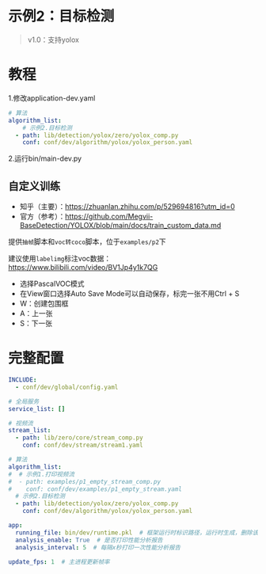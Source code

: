 # 示例2：目标检测

> v1.0：支持yolox

# 教程

1.修改application-dev.yaml

```yaml
# 算法
algorithm_list:
	# 示例2.目标检测
  - path: lib/detection/yolox/zero/yolox_comp.py
    conf: conf/dev/algorithm/yolox/yolox_person.yaml
```

2.运行bin/main-dev.py

## 自定义训练

* 知乎（主要）：https://zhuanlan.zhihu.com/p/529694816?utm_id=0
* 官方（参考）：https://github.com/Megvii-BaseDetection/YOLOX/blob/main/docs/train_custom_data.md

提供`抽帧`脚本和`voc转coco`脚本，位于`examples/p2`下

建议使用`labelimg`标注voc数据：https://www.bilibili.com/video/BV1Jp4y1k7QG

* 选择PascalVOC模式
* 在View窗口选择Auto Save Mode可以自动保存，标完一张不用Ctrl + S
* W：创建包围框
* A：上一张
* S：下一张

# 完整配置

```yaml
INCLUDE:
  - conf/dev/global/config.yaml

# 全局服务
service_list: []

# 视频流
stream_list:
  - path: lib/zero/core/stream_comp.py
    conf: conf/dev/stream/stream1.yaml

# 算法
algorithm_list:
#  # 示例1.打印视频流
#  - path: examples/p1_empty_stream_comp.py
#    conf: conf/dev/examples/p1_empty_stream.yaml
  # 示例2.目标检测
  - path: lib/detection/yolox/zero/yolox_comp.py
    conf: conf/dev/algorithm/yolox/yolox_person.yaml

app:
  running_file: bin/dev/runtime.pkl  # 框架运行时标识路径，运行时生成，删除该文件可以关闭算法端
  analysis_enable: True  # 是否打印性能分析报告
  analysis_interval: 5  # 每隔x秒打印一次性能分析报告

update_fps: 1  # 主进程更新帧率
```

